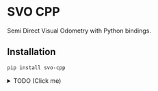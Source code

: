 # SVO CPP

Semi Direct Visual Odometry with Python bindings.

## Installation

```bash
pip install svo-cpp
```
<details>
  <summary>TODO (Click me)</summary>


* **Implement Full `MapGraph` Creation**
    * The current `get_map_graph()` in `SVOEngine` is a placeholder that only returns the last frame.
    * **Sub-task:** Add C++ `pybind11` functions to iterate through all active keyframes in the `svo::Map`.
    * **Sub-task:** Convert the C++ keyframe data into a list of Python `MapNode` objects to provide a complete map representation to the `SLAMService`.

* **Resolve Feature Handling Mismatch**
    * The Python `VOEngine` interface provides pre-computed features to `process_frame`, but the C++ SVO library performs its own feature detection and ignores them.
    * **Decision:** Choose a long-term strategy:
        1.  **(Recommended for SVO):** Keep the current implementation and clearly document that SVO handles its own feature detection.
        2.  **(Advanced):** Modify the C++ `FrameHandlerMono` to accept and use external features, bypassing its internal FAST detector. This would allow for experimentation with different feature detectors from Python.

* **Finalize ARM-Specific Parameter Tuning**
    * Methodically test and validate a final `jetson_config` dictionary with optimal parameters for the drone's hardware and expected motion patterns.
    * **Sub-task:** Focus on finding the best balance for `reproj_thresh`, as it's the most critical parameter for tracking stability.
    * **Sub-task:** Tune `init_min_disparity` to ensure reliable initialization in real-world drone startup scenarios (e.g., slow takeoff).

* **Investigate Compiler Flag Impact**
    * The performance difference between x86 and ARM suggests sensitivity to compiler optimizations.
    * **Sub-task:** Compile and test the C++ modules using the `-O2` optimization level instead of `-O3` to see if it improves numerical stability.
    * **Sub-task:** Double-check all `CMakeLists.txt` files to ensure the `-ffast-math` flag (which can reduce precision) is not being used.

* **Integrate IMU Data for VIO**
    * The `SLAMService` is already designed to handle IMU data for visual-inertial odometry. The SVO library also has capabilities for this.
    * **Sub-task:** Create C++ bindings for SVO's IMU processing functions.
    * **Sub-task:** Implement the logic in `SVOEngine` to pass IMU data from the `_on_calib_sync` callback to the C++ backend.

* **Enable Dynamic Feature Filtering**
    * Your application can provide a dynamic mask to filter features on moving objects (e.g., other drones, people).
    * **Sub-task:** Modify the C++ `FrameHandlerMono` to accept an image mask.
    * **Sub-task:** Apply this mask during the internal feature detection step to ignore features in dynamic regions.


* **Improve Relocalization Logic**
    * The logs show the system enters a `RELOCALIZING` state frequently on ARM.
    * **Sub-task:** Expose C++ parameters related to relocalization to the Python `set_svo_config` function.
    * **Sub-task:** Tune these parameters to make relocalization faster and more reliable.

* **Refine State Management**
    * The mapping from the C++ `Stage` enum to the Python `SLAMState` enum is functional but could be more detailed to provide better system health information.
    * **Sub-task:** Provide more granular state updates from the C++ backend to the Python `SVOEngine`.


